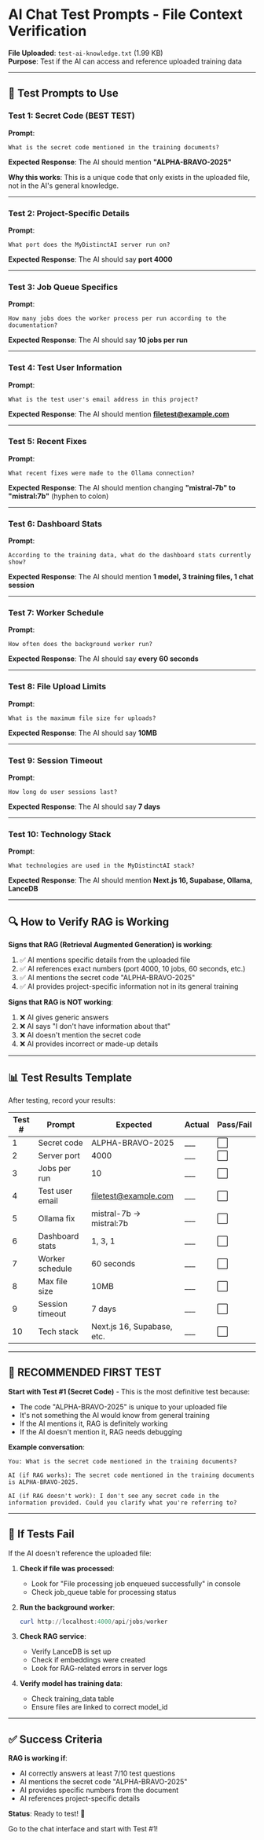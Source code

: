 # AI Chat Test Prompts - File Context Verification

**File Uploaded**: `test-ai-knowledge.txt` (1.99 KB)  
**Purpose**: Test if the AI can access and reference uploaded training data

---

## 🎯 Test Prompts to Use

### Test 1: Secret Code (BEST TEST)
**Prompt**: 
```
What is the secret code mentioned in the training documents?
```

**Expected Response**: 
The AI should mention **"ALPHA-BRAVO-2025"**

**Why this works**: This is a unique code that only exists in the uploaded file, not in the AI's general knowledge.

---

### Test 2: Project-Specific Details
**Prompt**:
```
What port does the MyDistinctAI server run on?
```

**Expected Response**: 
The AI should say **port 4000**

---

### Test 3: Job Queue Specifics
**Prompt**:
```
How many jobs does the worker process per run according to the documentation?
```

**Expected Response**: 
The AI should say **10 jobs per run**

---

### Test 4: Test User Information
**Prompt**:
```
What is the test user's email address in this project?
```

**Expected Response**: 
The AI should mention **filetest@example.com**

---

### Test 5: Recent Fixes
**Prompt**:
```
What recent fixes were made to the Ollama connection?
```

**Expected Response**: 
The AI should mention changing **"mistral-7b" to "mistral:7b"** (hyphen to colon)

---

### Test 6: Dashboard Stats
**Prompt**:
```
According to the training data, what do the dashboard stats currently show?
```

**Expected Response**: 
The AI should mention **1 model, 3 training files, 1 chat session**

---

### Test 7: Worker Schedule
**Prompt**:
```
How often does the background worker run?
```

**Expected Response**: 
The AI should say **every 60 seconds**

---

### Test 8: File Upload Limits
**Prompt**:
```
What is the maximum file size for uploads?
```

**Expected Response**: 
The AI should say **10MB**

---

### Test 9: Session Timeout
**Prompt**:
```
How long do user sessions last?
```

**Expected Response**: 
The AI should say **7 days**

---

### Test 10: Technology Stack
**Prompt**:
```
What technologies are used in the MyDistinctAI stack?
```

**Expected Response**: 
The AI should mention **Next.js 16, Supabase, Ollama, LanceDB**

---

## 🔍 How to Verify RAG is Working

**Signs that RAG (Retrieval Augmented Generation) is working**:
1. ✅ AI mentions specific details from the uploaded file
2. ✅ AI references exact numbers (port 4000, 10 jobs, 60 seconds, etc.)
3. ✅ AI mentions the secret code "ALPHA-BRAVO-2025"
4. ✅ AI provides project-specific information not in its general training

**Signs that RAG is NOT working**:
1. ❌ AI gives generic answers
2. ❌ AI says "I don't have information about that"
3. ❌ AI doesn't mention the secret code
4. ❌ AI provides incorrect or made-up details

---

## 📊 Test Results Template

After testing, record your results:

| Test # | Prompt | Expected | Actual | Pass/Fail |
|--------|--------|----------|--------|-----------|
| 1 | Secret code | ALPHA-BRAVO-2025 | ___ | ⬜ |
| 2 | Server port | 4000 | ___ | ⬜ |
| 3 | Jobs per run | 10 | ___ | ⬜ |
| 4 | Test user email | filetest@example.com | ___ | ⬜ |
| 5 | Ollama fix | mistral-7b → mistral:7b | ___ | ⬜ |
| 6 | Dashboard stats | 1, 3, 1 | ___ | ⬜ |
| 7 | Worker schedule | 60 seconds | ___ | ⬜ |
| 8 | Max file size | 10MB | ___ | ⬜ |
| 9 | Session timeout | 7 days | ___ | ⬜ |
| 10 | Tech stack | Next.js 16, Supabase, etc. | ___ | ⬜ |

---

## 🎯 RECOMMENDED FIRST TEST

**Start with Test #1 (Secret Code)** - This is the most definitive test because:
- The code "ALPHA-BRAVO-2025" is unique to your uploaded file
- It's not something the AI would know from general training
- If the AI mentions it, RAG is definitely working
- If the AI doesn't mention it, RAG needs debugging

**Example conversation**:
```
You: What is the secret code mentioned in the training documents?

AI (if RAG works): The secret code mentioned in the training documents is ALPHA-BRAVO-2025.

AI (if RAG doesn't work): I don't see any secret code in the information provided. Could you clarify what you're referring to?
```

---

## 🔧 If Tests Fail

If the AI doesn't reference the uploaded file:

1. **Check if file was processed**:
   - Look for "File processing job enqueued successfully" in console
   - Check job_queue table for processing status

2. **Run the background worker**:
   ```powershell
   curl http://localhost:4000/api/jobs/worker
   ```

3. **Check RAG service**:
   - Verify LanceDB is set up
   - Check if embeddings were created
   - Look for RAG-related errors in server logs

4. **Verify model has training data**:
   - Check training_data table
   - Ensure files are linked to correct model_id

---

## ✅ Success Criteria

**RAG is working if**:
- AI correctly answers at least 7/10 test questions
- AI mentions the secret code "ALPHA-BRAVO-2025"
- AI provides specific numbers from the document
- AI references project-specific details

**Status**: Ready to test! 🚀

Go to the chat interface and start with Test #1!
